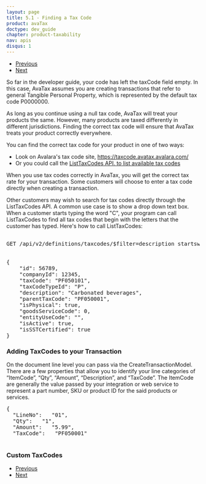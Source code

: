 ```yaml
---
layout: page
title: 5.1 - Finding a Tax Code
product: avaTax
doctype: dev_guide
chapter: product-taxability
nav: apis
disqus: 1
---
```

<ul class="pager">
  <li class="previous"><a href="/avatax/dev-guide/product-taxability/"><i class="glyphicon glyphicon-chevron-left"></i>Previous</a></li>
  <li class="next"><a href="/avatax/dev-guide/product-taxability/mapping-items-to-tax-code/">Next<i class="glyphicon glyphicon-chevron-right"></i></a></li>
</ul>

So far in the developer guide, your code has left the taxCode field empty.  In this case, AvaTax assumes you are creating transactions that refer to general Tangible Personal Property, which is represented by the default tax code P0000000.

As long as you continue using a null tax code, AvaTax will treat your products the same.  However, many products are taxed differently in different jurisdictions.  Finding the correct tax code will ensure that AvaTax treats your product correctly everywhere.

You can find the correct tax code for your product in one of two ways:
<ul class="dev-guide-list">
    <li>Look on Avalara's tax code site, <a class="dev-guide-link" href="https://taxcode.avatax.avalara.com">https://taxcode.avatax.avalara.com/</a></li>
    <li>Or you could call the <a class="dev-guide-link" href="https://developer.avalara.com/api-reference/avatax/rest/v2/methods/Definitions/ListTaxCodes/">ListTaxCodes API. to list available tax codes</a></li>
</ul>

When you use tax codes correctly in AvaTax, you will get the correct tax rate for your transaction. Some customers will choose to enter a tax code directly when creating a transaction. 

Other customers may wish to search for tax codes directly through the ListTaxCodes API.   A common use case is to show a drop down text box.  When a customer starts typing the word "C", your program can call ListTaxCodes to find all tax codes that begin with the letters that the customer has typed.  Here's how to call ListTaxCodes:

<pre>

GET /api/v2/definitions/taxcodes/$filter=description startswith C
 
 
{
    "id": 56789,
    "companyId": 12345,
    "taxCode": "PF050101",
    "taxCodeTypeId": "P",
    "description": "Carbonated beverages",
    "parentTaxCode": "PF050001",
    "isPhysical": true,
    "goodsServiceCode": 0,
    "entityUseCode": "",
    "isActive": true,
    "isSSTCertified": true
}
</pre>

<h3>Adding TaxCodes to your Transaction</h3>

On the document line level you can pass via the CreateTransactionModel. There are a few properties that allow you to identify your line categories of “ItemCode”, “Qty”, “Amount”, “Description”, and “TaxCode”. The ItemCode are generally the value passed by your integration or web service to represent a part number, SKU or product ID for the said products or services.

<pre>
{
  "LineNo":   "01",
  "Qty":   "1",
  "Amount":   "5.99",
  "TaxCode":   "PF050001"

</pre>

<h3>Custom TaxCodes</h3>

<ul class="pager">
  <li class="previous"><a href="/avatax/dev-guide/product-taxability/"><i class="glyphicon glyphicon-chevron-left"></i>Previous</a></li>
  <li class="next"><a href="/avatax/dev-guide/product-taxability/mapping-items-to-tax-code/">Next<i class="glyphicon glyphicon-chevron-right"></i></a></li>
</ul>
